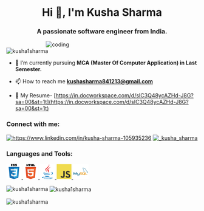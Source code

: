 <h1 align="center">Hi 👋, I'm Kusha Sharma</h1>
<h3 align="center">A passionate software engineer from India.</h3>
<img align="right" alt="coding" width="400" src="https://camo.githubusercontent.com/6f5e3ead776bc722fbfc3da2c8b1454a7a5f27a07b34c0ced075f90a6c25a3be/68747470733a2f2f6d69726f2e6d656469756d2e636f6d2f6d61782f313630302f302a4b32574c4d5445784c79696461374f522e676966">
<p align="left"> <img src="https://komarev.com/ghpvc/?username=kusha1sharma&label=Profile%20views&color=0e75b6&style=flat" alt="kusha1sharma" /> </p>

- 🌱 I’m currently pursuing **MCA (Master Of Computer Application) in Last Semester.**

- 📫 How to reach me **kushasharma841213@gmail.com**

- 📄 My Resume- [https://in.docworkspace.com/d/sIC3Q48ycAZHd-J8G?sa=00&st=1t](https://in.docworkspace.com/d/sIC3Q48ycAZHd-J8G?sa=00&st=1t)

<h3 align="left">Connect with me:</h3>
<p align="left">
<a href="https://linkedin.com/in/https://www.linkedin.com/in/kusha-sharma-105935236" target="blank"><img align="center" src="https://raw.githubusercontent.com/rahuldkjain/github-profile-readme-generator/master/src/images/icons/Social/linked-in-alt.svg" alt="https://www.linkedin.com/in/kusha-sharma-105935236" height="30" width="40" /></a>
<a href="https://instagram.com/_kusha_sharma" target="blank"><img align="center" src="https://raw.githubusercontent.com/rahuldkjain/github-profile-readme-generator/master/src/images/icons/Social/instagram.svg" alt="_kusha_sharma" height="30" width="40" /></a>
</p>

<h3 align="left">Languages and Tools:</h3>
<p align="left"> <a href="https://www.w3schools.com/css/" target="_blank" rel="noreferrer"> <img src="https://raw.githubusercontent.com/devicons/devicon/master/icons/css3/css3-original-wordmark.svg" alt="css3" width="40" height="40"/> </a> <a href="https://www.w3.org/html/" target="_blank" rel="noreferrer"> <img src="https://raw.githubusercontent.com/devicons/devicon/master/icons/html5/html5-original-wordmark.svg" alt="html5" width="40" height="40"/> </a> <a href="https://www.java.com" target="_blank" rel="noreferrer"> <img src="https://raw.githubusercontent.com/devicons/devicon/master/icons/java/java-original.svg" alt="java" width="40" height="40"/> </a> <a href="https://developer.mozilla.org/en-US/docs/Web/JavaScript" target="_blank" rel="noreferrer"> <img src="https://raw.githubusercontent.com/devicons/devicon/master/icons/javascript/javascript-original.svg" alt="javascript" width="40" height="40"/> </a> <a href="https://www.mysql.com/" target="_blank" rel="noreferrer"> <img src="https://raw.githubusercontent.com/devicons/devicon/master/icons/mysql/mysql-original-wordmark.svg" alt="mysql" width="40" height="40"/> </a> </p>

<p><img align="left" src="https://github-readme-stats.vercel.app/api/top-langs?username=kusha1sharma&show_icons=true&locale=en&layout=compact" alt="kusha1sharma" /></p>

<p>&nbsp;<img align="center" src="https://github-readme-stats.vercel.app/api?username=kusha1sharma&show_icons=true&locale=en" alt="kusha1sharma" /></p>

<p><img align="center" src="https://github-readme-streak-stats.herokuapp.com/?user=kusha1sharma&" alt="kusha1sharma" /></p>
